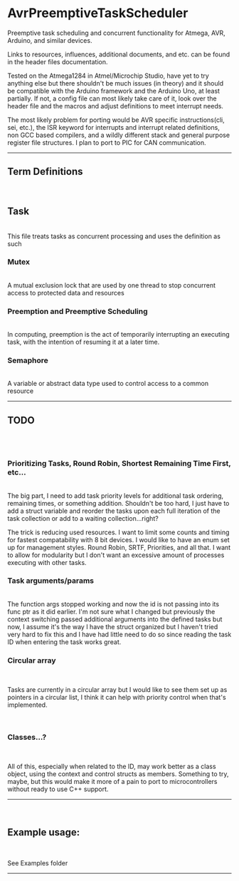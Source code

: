 # AvrPreemptiveTaskScheduler
Preemptive task scheduling and concurrent functionality for Atmega, AVR, Arduino, and similar devices. 



Links to resources, influences, additional documents, and etc. can be found in the header files documentation.



Tested on the Atmega1284 in Atmel/Microchip Studio, have yet to try anything else but there shouldn't be much issues (in theory) and it should be compatible with the Arduino framework and the Arduino Uno, at least partially. If not, a config file can most likely take care of it, look over the header file and the macros and adjust definitions to meet interrupt needs.





The most likely problem for porting would be AVR specific instructions(cli, sei, etc.), the ISR keyword for interrupts and interrupt related definitions, non GCC based compilers, and a wildly different stack and general purpose register file structures. I plan to port to PIC for CAN communication.





<hr>

## Term Definitions
<br>

## Task

<br>
This file treats tasks as concurrent processing and uses the definition as such
<br>


### Mutex 
<br> 
A mutual exclusion lock that are used by one thread to stop concurrent access to protected data and resources
<br>


### Preemption and Preemptive Scheduling
<br>
In computing, preemption is the act of temporarily interrupting an executing task, with the intention of resuming it at a later time.
<br>



### Semaphore
<br>
A variable or abstract data type used to control access to a common resource

<hr>

## TODO

<br>


<br>

### Prioritizing Tasks, Round Robin, Shortest Remaining Time First, etc...
<br>
The big part, I need to add task priority levels for additional task ordering, remaining times, or something addition. Shouldn't be too hard, I just have to add a struct variable and reorder the tasks upon each full iteration of the task collection or add to a waiting collection...right? 



The trick is reducing used resources. I want to limit some counts and timing for fastest compatability with 8 bit devices. I would like to have an enum set up for management styles. Round Robin, SRTF, Priorities, and all that. I want to allow for modularity but I don't want an excessive amount of processes executing with other tasks.
<br>


### Task arguments/params

<br>
The function args stopped working and now the id is not passing into its func ptr as it did earlier.
I'm not sure what I changed but previously the context switching passed additional arguments into the defined tasks but now, I assume it's the way I have the struct organized but I haven't tried very hard to fix this and I have had little need to do so since reading the task ID when entering the task works great.
<br>




### Circular array

<br>

Tasks are currently in a circular array but I would like to see them set up as pointers in a circular list, I think it can help with priority control when that's implemented.

<br>




### Classes...?

<br>


All of this, especially when related to the ID, may work better as a class object, using the context and control structs as members. Something to try, maybe, but this would make it more of a pain to port to microcontrollers without ready to use C++ support.



<hr>

<br>




## Example usage:

<br>

See Examples folder

<hr>

<br>

